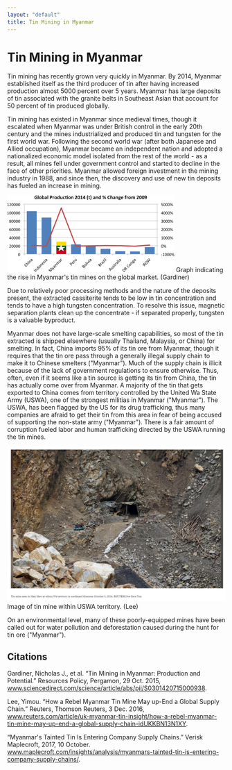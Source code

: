 ```yaml
---
layout: "default"
title: Tin Mining in Myanmar
---
```

# Tin Mining in Myanmar
Tin mining has recently grown very quickly in Myanmar. By 2014, Myanmar established itself as the third producer of tin after having increased production almost 5000 percent over 5 years. Myanmar has large deposits of tin associated with the granite belts in Southeast Asian that account for 50 percent of tin produced globally. 

Tin mining has existed in Myanmar since medieval times, though it escalated when Myanmar was under British control in the early 20th century and the mines industrialized and produced tin and tungsten for the first world war. Following the second world war (after both Japanese and Allied occupation), Myanmar became an independent nation and adopted a nationalized economic model isolated from the rest of the world - as a result, all mines fell under government control and started to decline in the face of other  priorities. Myanmar allowed foreign investment in the mining industry in 1988, and since then, the discovery and use of new tin deposits has fueled an increase in mining. 

![Uptake in Myanmar Tin Mining](images/myanmarstat.jpg) 
Graph indicating the rise in Myanmar's tin mines on the global market. (Gardiner)

Due to relatively poor processing methods and the nature of the deposits present, the extracted cassiterite tends to be low in tin concentration and tends to have a high tungsten concentration. To resolve this issue, magnetic separation plants clean up the concentrate - if separated properly, tungsten is a valuable byproduct.

Myanmar does not have large-scale smelting capabilities, so most of the tin extracted is shipped elsewhere (usually Thailand, Malaysia, or China) for smelting. In fact, China imports 95% of its tin ore from Myanmar, though it requires that the tin ore pass through a generally illegal supply chain to make it to Chinese smelters ("Myanmar"). Much of the supply chain is illicit because of the lack of government regulations to ensure otherwise. Thus, often, even if it seems like a tin source is getting its tin from China, the tin has actually come over from Myanmar. A majority of the tin that gets exported to China comes from territory controlled by the United Wa State Army (USWA), one of the strongest militias in Myanmar ("Myanmar"). The USWA, has been flagged by the US for its drug trafficking, thus many companies are afraid to get their tin from this area in fear of being accused of supporting the non-state army ("Myanmar"). There is a fair amount of corruption fueled labor and human trafficking directed by the USWA running the tin mines.

![USWA territory mine](images/myanmine.JPG)
Image of tin mine within USWA territory. (Lee)

On an environmental level, many of these poorly-equipped mines have been called out for water pollution and deforestation caused during the hunt for tin ore ("Myanmar").

## Citations
Gardiner, Nicholas J., et al. “Tin Mining in Myanmar: Production and Potential.” Resources Policy, Pergamon, 29 Oct. 2015, www.sciencedirect.com/science/article/abs/pii/S0301420715000938.

Lee, Yimou. “How a Rebel Myanmar Tin Mine May up-End a Global Supply Chain.” Reuters, Thomson Reuters, 3 Dec. 2016, www.reuters.com/article/uk-myanmar-tin-insight/how-a-rebel-myanmar-tin-mine-may-up-end-a-global-supply-chain-idUKKBN13N1XY.

“Myanmar's Tainted Tin Is Entering Company Supply Chains.” Verisk Maplecroft, 2017, 10 October. www.maplecroft.com/insights/analysis/myanmars-tainted-tin-is-entering-company-supply-chains/.


